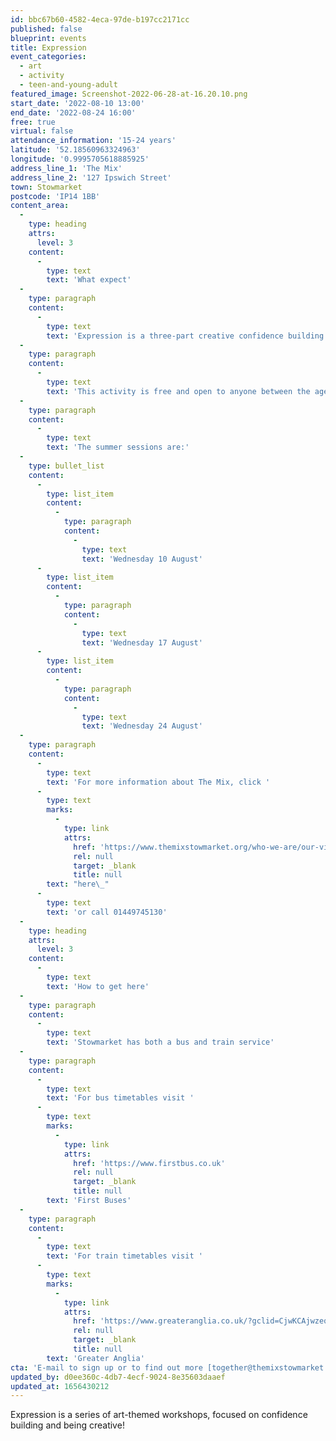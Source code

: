 ```yaml
---
id: bbc67b60-4582-4eca-97de-b197cc2171cc
published: false
blueprint: events
title: Expression
event_categories:
  - art
  - activity
  - teen-and-young-adult
featured_image: Screenshot-2022-06-28-at-16.20.10.png
start_date: '2022-08-10 13:00'
end_date: '2022-08-24 16:00'
free: true
virtual: false
attendance_information: '15-24 years'
latitude: '52.18560963324963'
longitude: '0.9995705618885925'
address_line_1: 'The Mix'
address_line_2: '127 Ipswich Street'
town: Stowmarket
postcode: 'IP14 1BB'
content_area:
  -
    type: heading
    attrs:
      level: 3
    content:
      -
        type: text
        text: 'What expect'
  -
    type: paragraph
    content:
      -
        type: text
        text: 'Expression is a three-part creative confidence building workshop, in which young people will work on a piece of mix-media artwork, across three sessions. The sessions are then embedded with a variety of confidence building activities such as: positive language and writing personal mantras, coping mechanisms and the importance of emotional fitness, plus setting personal and achievable goals. There will also be a little bit of art theory during the creative activities to help encourage the young people to use colour and shape to express their feelings.'
  -
    type: paragraph
    content:
      -
        type: text
        text: 'This activity is free and open to anyone between the ages of 15 and 24. There will be limited spaces so will be on a first come, first served basis; but anyone who can’t attend the summer sessions will be invited for the autumn sessions.'
  -
    type: paragraph
    content:
      -
        type: text
        text: 'The summer sessions are:'
  -
    type: bullet_list
    content:
      -
        type: list_item
        content:
          -
            type: paragraph
            content:
              -
                type: text
                text: 'Wednesday 10 August'
      -
        type: list_item
        content:
          -
            type: paragraph
            content:
              -
                type: text
                text: 'Wednesday 17 August'
      -
        type: list_item
        content:
          -
            type: paragraph
            content:
              -
                type: text
                text: 'Wednesday 24 August'
  -
    type: paragraph
    content:
      -
        type: text
        text: 'For more information about The Mix, click '
      -
        type: text
        marks:
          -
            type: link
            attrs:
              href: 'https://www.themixstowmarket.org/who-we-are/our-vision'
              rel: null
              target: _blank
              title: null
        text: "here\_"
      -
        type: text
        text: 'or call 01449745130'
  -
    type: heading
    attrs:
      level: 3
    content:
      -
        type: text
        text: 'How to get here'
  -
    type: paragraph
    content:
      -
        type: text
        text: 'Stowmarket has both a bus and train service'
  -
    type: paragraph
    content:
      -
        type: text
        text: 'For bus timetables visit '
      -
        type: text
        marks:
          -
            type: link
            attrs:
              href: 'https://www.firstbus.co.uk'
              rel: null
              target: _blank
              title: null
        text: 'First Buses'
  -
    type: paragraph
    content:
      -
        type: text
        text: 'For train timetables visit '
      -
        type: text
        marks:
          -
            type: link
            attrs:
              href: 'https://www.greateranglia.co.uk/?gclid=CjwKCAjwzeqVBhAoEiwAOrEmzTd2msnUS3tFPjo-s1i6WajAZq8-hPC8mHNojw8aMZl8Qqd1jp1WsxoC79oQAvD_BwE'
              rel: null
              target: _blank
              title: null
        text: 'Greater Anglia'
cta: 'E-mail to sign up or to find out more [together@themixstowmarket.co.uk ](together@themixstowmarket.co.uk )'
updated_by: d0ee360c-4db7-4ecf-9024-8e35603daaef
updated_at: 1656430212
---
```

Expression is a series of art-themed workshops, focused on confidence building and being creative!